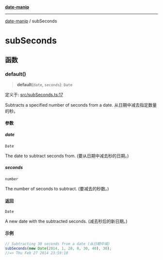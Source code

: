 [**date-manip**](index.md)

***

[date-manip](modules.md) / subSeconds

# subSeconds

## 函数

### default()

> **default**(`date`, `seconds`): `Date`

定义于: [src/subSeconds.ts:17](https://github.com/fengxinming/date-manip/blob/672f1dce8f57973c145b734bdf778535cf1bb983/src/subSeconds.ts#L17)

Subtracts a specified number of seconds from a date.
从日期中减去指定数量的秒。

#### 参数

##### date

`Date`

The date to subtract seconds from. (要从日期中减去秒的日期。)

##### seconds

`number`

The number of seconds to subtract. (要减去的秒数。)

#### 返回

`Date`

A new date with the subtracted seconds. (减去秒后的新日期。)

#### 示例

```ts
// Subtracting 30 seconds from a date (从日期中减)
subSeconds(new Date(2014, 1, 28, 0, 30, 40), 30);
//=> Thu Feb 27 2014 23:59:10
```
